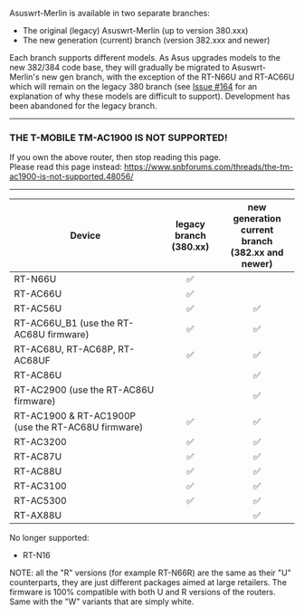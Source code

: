 Asuswrt-Merlin is available in two separate branches:

- The original (legacy) Asuswrt-Merlin (up to version 380.xxx)
- The new generation (current) branch (version 382.xxx and newer)

Each branch supports different models.  As Asus upgrades models to the new 382/384 code base, they will gradually be migrated to Asuswrt-Merlin's new gen branch, with the exception of the RT-N66U and RT-AC66U which will remain on the legacy 380 branch (see [Issue #164](https://github.com/RMerl/asuswrt-merlin.ng/issues/164#issuecomment-434465442) for an explanation of why these models are difficult to support).
Development has been abandoned for the legacy branch.

***
### THE T-MOBILE TM-AC1900 IS NOT SUPPORTED!
If you own the above router, then stop reading this page.<br>
Please read this page instead: https://www.snbforums.com/threads/the-tm-ac1900-is-not-supported.48056/

***

| Device  | legacy branch<br>(380.xx) | new generation<br>current branch<br>(382.xx and newer) |
| ------------- | :---: | :---: |
| RT-N66U  | :white_check_mark: |  |
| RT-AC66U | :white_check_mark: |  |
| RT-AC56U | :white_check_mark: | :white_check_mark: |
| RT-AC66U_B1 (use the RT-AC68U firmware) | :white_check_mark: | :white_check_mark: |
| RT-AC68U, RT-AC68P, RT-AC68UF  | :white_check_mark: | :white_check_mark: |
| RT-AC86U |   | :white_check_mark: |
| RT-AC2900 (use the RT-AC86U firmware) |  | :white_check_mark: |
| RT-AC1900 & RT-AC1900P (use the RT-AC68U firmware) |  :white_check_mark:  | :white_check_mark: |
| RT-AC3200 |  :white_check_mark:  | :white_check_mark: |
| RT-AC87U |  :white_check_mark:  | :white_check_mark: |
| RT-AC88U |  :white_check_mark:  | :white_check_mark: |
| RT-AC3100 |  :white_check_mark:  | :white_check_mark: |
| RT-AC5300 |  :white_check_mark:  | :white_check_mark: |
| RT-AX88U |   | :white_check_mark: |



No longer supported:
 * RT-N16


NOTE: all the "R" versions (for example RT-N66R) are the same as their "U" counterparts, they are just different packages aimed at large retailers.  The firmware is 100% compatible with both U and R versions of the routers.  Same with the "W" variants that are simply white.
